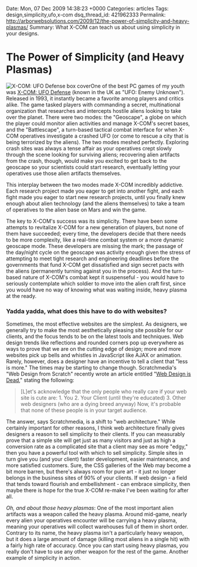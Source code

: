 Date: Mon, 07 Dec 2009 14:38:23 +0000
Categories: articles
Tags: design,simplicity,ufo,x-com
dsq_thread_id: 421962333
Permalink: http://arborwebsolutions.com/2009/12/the-power-of-simplicity-and-heavy-plasmas/
Summary: What X-COM can teach us about using simplicity in your designs.

# The Power of Simplicity (and Heavy Plasmas)

![X-COM: UFO Defense box cover][]One of the best PC games of my youth
was [X-COM: UFO Defense][] (known in the UK as "UFO: Enemy Unknown").
Released in 1993, it instantly became a favorite among players and
critics alike. The game tasked players with commanding a secret,
multinational organization that researches and intercepts hostile aliens
looking to take over the planet. There were two modes: the "Geoscape", a
globe on which the player could monitor alien activities and manage
X-COM's secret bases, and the "Battlescape", a turn-based tactical
combat interface for when X-COM operatives investigate a crashed UFO (or
come to rescue a city that is being terrorized by the aliens). The two
modes meshed perfectly. Exploring crash sites was always a tense affair
as your operatives crept slowly through the scene looking for surviving
aliens; recovering alien artifacts from the crash, though, would make
you excited to get back to the geoscape so your scientists could start
research, eventually letting your operatives use those alien artifacts
themselves.

This interplay between the two modes made X-COM incredibly
addictive. Each research project made you eager to get into another
fight, and each fight made you eager to start new research projects,
until you finally knew enough about alien technology (and the aliens
themselves) to take a team of operatives to the alien base on Mars and
win the game. 

The key to X-COM's success was its simplicity. There have
been some attempts to revitalize X-COM for a new generation of players,
but none of them have succeeded; every time, the developers decide that
there needs to be more complexity, like a real-time combat system or a
more dynamic geoscape mode. These developers are missing the mark; the
passage of the day/night cycle on the geoscape was activity enough given
the stress of attempting to meet tight research and engineering
deadlines before the governments that fund X-COM get dissatisfied and
sign secret pacts with the aliens (permanently turning against you in
the process). And the turn-based nature of X-COM's combat kept it
suspenseful - you would have to seriously contemplate which soldier to
move into the alien craft first, since you would have no way of knowing
what was waiting inside, heavy plasma at the ready.

### Yadda yadda, what does this have to do with websites?

Sometimes, the most effective websites are the simplest. As designers,
we generally try to make the most aesthetically pleasing site possible
for our clients, and the focus tends to be on the latest tools and
techniques. Web design trends like reflections and rounded corners pop
up everywhere as ways to prove that we are on the cutting edge of
design; more and more websites pick up bells and whistles in JavaScript
like AJAX or animation. Rarely, however, does a designer have an
incentive to tell a client that "less is more." The times may be
starting to change though. Scratchmedia's "Web Design from Scratch"
recently wrote an article entitled "[Web Design is Dead][]," stating the
following:

> [L]et's acknowledge that the only people who really care if your web
> site is cute are: 1. You 2. Your Client (until they're educated) 3.
> Other web designers (who are a dying breed anyway) Now, it's probable
> that none of these people is in your target audience.

The answer, says Scratchmedia, is a shift to "web architecture." While
certainly important for other reasons, I think web architecture finally
gives designers a reason to sell simplicity to their clients. If you can
measurably prove that a simple site will get just as many visitors and
just as high a conversion rate as a complicated site that a client may
see as more "edgy," then you have a powerful tool with which to sell
simplicity. Simple sites in turn give you (and your client) faster
development, easier maintenance, and more satisfied customers. Sure, the
CSS galleries of the Web may become a bit more barren, but there's
always room for pure art - it just no longer belongs in the business
sites of 90% of your clients. If web design - a field that tends toward
flourish and embellishment - can embrace simplicity, then maybe there is
hope for the true X-COM re-make I've been waiting for after all. 

*Oh,
and about those heavy plasmas*: One of the most important alien
artifacts was a weapon called the heavy plasma. Around mid-game, nearly
every alien your operatives encounter will be carrying a heavy plasma,
meaning your operatives will collect warehouses full of them in short
order. Contrary to its name, the heavy plasma isn't a particularly heavy
weapon, but it does a large amount of damage (killing most aliens in a
single hit) with a fairly high rate of accuracy. Once you can start
using heavy plasmas, you really don't have to use any other weapon for
the rest of the game. Another example of simplicity in action.

  [X-COM: UFO Defense box cover]: /attachments/xcom.jpg
    "X-COM: UFO Defense box cover"
  [X-COM: UFO Defense]: http://www.mobygames.com/game/dos/x-com-ufo-defense
  [Web Design is Dead]: http://webdesignfromscratch.com/blog/web-design-is-dead.php
